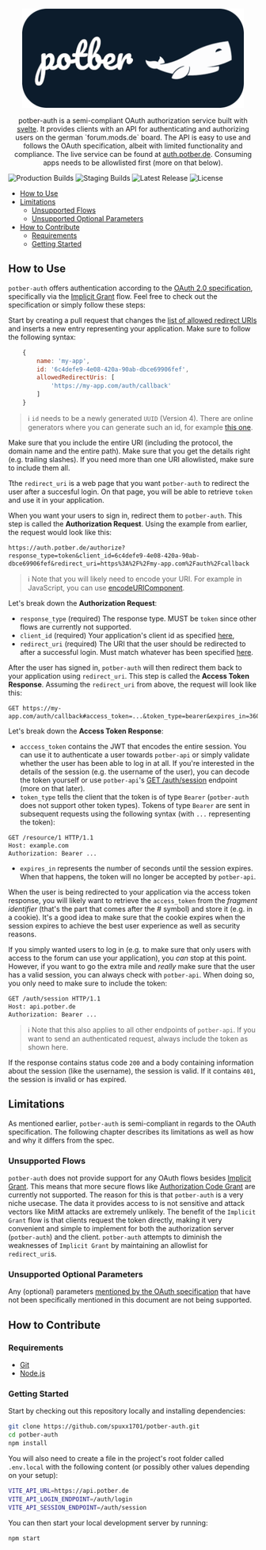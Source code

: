 <p align="center">
<img src="./static/logo/440x196_round.png" alt="potber logo" height="200" />
</p>
<p align="center">
potber-auth is a semi-compliant OAuth authorization service built with <a href="https://kit.svelte.dev" target="_blank">svelte</a>. It provides clients with an API for authenticating and authorizing users on the german `forum.mods.de` board. The API is easy to use and follows the OAuth specification, albeit with limited functionality and compliance. The live service can be found at <a href="https://auth.potber.de" target="_blank">auth.potber.de</a>. Consuming apps needs to be allowlisted first (more on that below).
</p>

![Production Builds](https://github.com/spuxx1701/potber-auth/actions/workflows/production.yml/badge.svg)
![Staging Builds](https://github.com/spuxx1701/potber-auth/actions/workflows/staging.yml/badge.svg)
![Latest Release](https://img.shields.io/github/v/release/spuxx1701/potber-auth)
![License](https://img.shields.io/github/license/spuxx1701/potber-auth)

<!-- vscode-markdown-toc -->

- [How to Use](#HowtoUse)
- [Limitations](#Limitations)
  - [Unsupported Flows](#UnsupportedFlows)
  - [Unsupported Optional Parameters](#UnsupportedOptionalParameters)
- [How to Contribute](#HowtoContribute)
  - [Requirements](#Requirements)
  - [Getting Started](#GettingStarted)

<!-- vscode-markdown-toc-config
	numbering=false
	autoSave=true
	/vscode-markdown-toc-config -->
<!-- /vscode-markdown-toc -->

## <a name='HowtoUse'></a>How to Use

`potber-auth` offers authentication according to the [OAuth 2.0 specification](https://datatracker.ietf.org/doc/html/rfc6749), specifically via the [Implicit Grant](https://datatracker.ietf.org/doc/html/rfc6749#section-1.3.2) flow. Feel free to check out the specification or simply follow these steps:

Start by creating a pull request that changes the [list of allowed redirect URIs](src/lib//config/allowed-redirect-uris.ts) and inserts a new entry representing your application. Make sure to follow the following syntax:

```js
	{
		name: 'my-app',
		id: '6c4defe9-4e08-420a-90ab-dbce69906fef',
		allowedRedirectUris: [
			'https://my-app.com/auth/callback'
		]
	}
```

> ℹ `id` needs to be a newly generated `UUID` (Version 4). There are online generators where you can generate such an id, for example [this one](https://www.uuidgenerator.net/version4).

Make sure that you include the entire URI (including the protocol, the domain name and the entire path). Make sure that you get the details right (e.g. trailing slashes). If you need more than one URI allowlisted, make sure to include them all.

Tthe `redirect_uri` is a web page that you want `potber-auth` to redirect the user after a succesful login. On that page, you will be able to retrieve `token` and use it in your application.

When you want your users to sign in, redirect them to `potber-auth`. This step is called the **Authorization Request**. Using the example from earlier, the request would look like this:

```
https://auth.potber.de/authorize?response_type=token&client_id=6c4defe9-4e08-420a-90ab-dbce69906fef&redirect_uri=https%3A%2F%2Fmy-app.com%2Fauth%2Fcallback
```

> ℹ Note that you will likely need to encode your URI. For example in JavaScript, you can use [encodeURIComponent](https://developer.mozilla.org/en-US/docs/Web/JavaScript/Reference/Global_Objects/encodeURIComponent).

Let's break down the **Authorization Request**:

- `response_type` (required) The response type. MUST be `token` since other flows are currently not supported.
- `client_id` (required) Your application's client id as specified [here](src/lib/config/clients.config.ts),
- `redirect_uri` (required) The URI that the user should be redirected to after a successful login. Must match whatever has been specified [here](src/lib/config/clients.config.ts).

After the user has signed in, `potber-auth` will then redirect them back to your application using `redirect_uri`. This step is called the **Access Token Response**. Assuming the `redirect_uri` from above, the request will look like this:

```
GET https://my-app.com/auth/callback#access_token=...&token_type=bearer&expires_in=3600
```

Let's break down the **Access Token Response**:

- `acccess_token` contains the JWT that encodes the entire session. You can use it to authenticate a user towards `potber-api` or simply validate whether the user has been able to log in at all. If you're interested in the details of the session (e.g. the username of the user), you can decode the token yourself or use `potber-api`'s [GET /auth/session](https://api.potber.de/swagger#/Authentication/AuthController_session) endpoint (more on that later).
- `token_type` tells the client that the token is of type `Bearer` (`potber-auth` does not support other token types). Tokens of type `Bearer` are sent in subsequent requests using the following syntax (with `...` representing the token):

```
GET /resource/1 HTTP/1.1
Host: example.com
Authorization: Bearer ...
```

- `expires_in` represents the number of seconds until the session expires. When that happens, the token will no longer be accepted by `potber-api`.

When the user is being redirected to your application via the access token response, you will likely want to retrieve the `access_token` from the _fragment identifier_ (that's the part that comes after the # symbol) and store it (e.g. in a cookie). It's a good idea to make sure that the cookie expires when the session expires to achieve the best user experience as well as security reasons.

If you simply wanted users to log in (e.g. to make sure that only users with access to the forum can use your application), you _can_ stop at this point. However, if you want to go the extra mile and _really_ make sure that the user has a valid session, you can always check with `potber-api`. When doing so, you only need to make sure to include the token:

```
GET /auth/session HTTP/1.1
Host: api.potber.de
Authorization: Bearer ...
```

> ℹ Note that this also applies to all other endpoints of `potber-api`. If you want to send an authenticated request, always include the token as shown here.

If the response contains status code `200` and a body containing information about the session (like the username), the session is valid. If it contains `401`, the session is invalid or has expired.

## <a name='Limitations'></a>Limitations

As mentioned earlier, `potber-auth` is semi-compliant in regards to the OAuth specification. The following chapter describes its limitations as well as how and why it differs from the spec.

### <a name='UnsupportedFlows'></a>Unsupported Flows

`potber-auth` does not provide support for any OAuth flows besides [Implicit Grant](https://datatracker.ietf.org/doc/html/rfc6749#section-1.3.2). This means that more secure flows like [Authorization Code Grant](https://datatracker.ietf.org/doc/html/rfc6749#section-4.1) are currently not supported. The reason for this is that `potber-auth` is a very niche usecase. The data it provides access to is not sensitive and attack vectors like MitM attacks are extremely unlikely. The benefit of the `Implicit Grant` flow is that clients request the token directly, making it very convenient and simple to implement for both the authorization server (`potber-auth`) and the client. `potber-auth` attempts to diminish the weaknesses of `Implicit Grant` by maintaining an allowlist for `redirect_uri`s.

### <a name='UnsupportedOptionalParameters'></a>Unsupported Optional Parameters

Any (optional) parameters [mentioned by the OAuth specification](https://datatracker.ietf.org/doc/html/rfc6749#section-4.1.1) that have not been specifically mentioned in this document are not being supported.

## <a name='HowtoContribute'></a>How to Contribute

### <a name='Requirements'></a>Requirements

- [Git](https://git-scm.com/)
- [Node.js](https://nodejs.org/en)

### <a name='GettingStarted'></a>Getting Started

Start by checking out this repository locally and installing dependencies:

```bash
git clone https://github.com/spuxx1701/potber-auth.git
cd potber-auth
npm install
```

You will also need to create a file in the project's root folder called `.env.local` with the following content (or possibly other values depending on your setup):

```bash
VITE_API_URL=https://api.potber.de
VITE_API_LOGIN_ENDPOINT=/auth/login
VITE_API_SESSION_ENDPOINT=/auth/session
```

You can then start your local development server by running:

```bash
npm start
```
